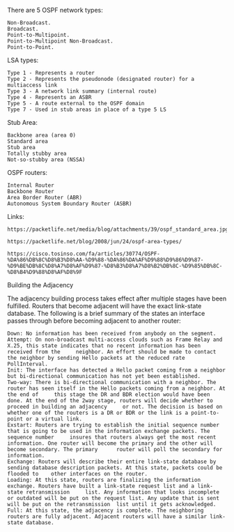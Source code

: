 There are 5 OSPF network types:

    Non-Broadcast.
    Broadcast.
    Point-to-Multipoint.
    Point-to-Multipoint Non-Broadcast.
    Point-to-Point.
    
LSA types:

    Type 1 - Represents a router
    Type 2 - Represents the pseudonode (designated router) for a multiaccess link
    Type 3 - A network link summary (internal route)
    Type 4 - Represents an ASBR
    Type 5 - A route external to the OSPF domain
    Type 7 - Used in stub areas in place of a type 5 LS
    
Stub Area:
    
    Backbone area (area 0)
    Standard area
    Stub area
    Totally stubby area
    Not-so-stubby area (NSSA)
    
 
OSPF routers:

    Internal Router
    Backbone Router
    Area Border Router (ABR)
    Autonomous System Boundary Router (ASBR)

   
Links:

    https://packetlife.net/media/blog/attachments/39/ospf_standard_area.jpg
    
    https://packetlife.net/blog/2008/jun/24/ospf-area-types/
    
    https://cisco.tosinso.com/fa/articles/30774/OSPF-%DA%86%DB%8C%D8%B3%D8%AA-%D9%88-%DA%86%DA%AF%D9%88%D9%86%D9%87-%D9%BE%DB%8C%D8%A7%D8%AF%D9%87-%D8%B3%D8%A7%D8%B2%DB%8C-%D9%85%DB%8C-%D8%B4%D9%88%D8%AF%D8%9F
    
    
    
 Building the Adjacency

The adjacency building process takes effect after multiple stages have been fulfilled. Routers that become adjacent will have the exact link-state database. The following is a brief summary of the states an interface passes through before becoming adjacent to another router:

    Down: No information has been received from anybody on the segment.
    Attempt: On non-broadcast multi-access clouds such as Frame Relay and X.25, this state indicates that no recent information has been received from the     neighbor. An effort should be made to contact the neighbor by sending Hello packets at the reduced rate PollInterval.
    Init: The interface has detected a Hello packet coming from a neighbor but bi-directional communication has not yet been established.
    Two-way: There is bi-directional communication with a neighbor. The router has seen itself in the Hello packets coming from a neighbor. At the end of     this stage the DR and BDR election would have been done. At the end of the 2way stage, routers will decide whether to proceed in building an adjacency     or not. The decision is based on whether one of the routers is a DR or BDR or the link is a point-to-point or a virtual link.
    Exstart: Routers are trying to establish the initial sequence number that is going to be used in the information exchange packets. The sequence number     insures that routers always get the most recent information. One router will become the primary and the other will become secondary. The primary      router will poll the secondary for information.
    Exchange: Routers will describe their entire link-state database by sending database description packets. At this state, packets could be flooded to    other interfaces on the router.
    Loading: At this state, routers are finalizing the information exchange. Routers have built a link-state request list and a link-state retransmission     list. Any information that looks incomplete or outdated will be put on the request list. Any update that is sent will be put on the retransmission  list until it gets acknowledged.
    Full: At this state, the adjacency is complete. The neighboring routers are fully adjacent. Adjacent routers will have a similar link-state database.

